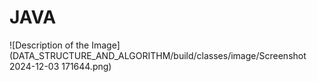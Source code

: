 # JAVA
![Description of the Image](DATA_STRUCTURE_AND_ALGORITHM/build/classes/image/Screenshot 2024-12-03 171644.png)

